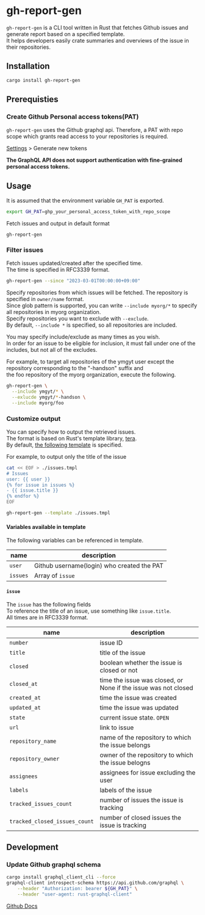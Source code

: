 # gh-report-gen

`gh-report-gen` is a CLI tool written in Rust that fetches Github issues and generate report based on a specified template.  
It helps developers easily crate summaries and overviews of the issue in their repositories.


## Installation

```sh
cargo install gh-report-gen
```

## Prerequisties

### Create Github Personal access tokens(PAT)

`gh-report-gen` uses the Github graphql api.
Therefore, a PAT with repo scope which grants read access to your repositories is required.

[Settings](https://github.com/settings/tokens) > Generate new tokens

**The GraphQL API does not support authentication with fine-grained personal access tokens.** 


## Usage

It is assumed that the environment variable `GH_PAT` is exported.

```sh
export GH_PAT=ghp_your_personal_access_token_with_repo_scope
```

Fetch issues and output in default format

```
gh-report-gen
```

### Filter issues

Fetch issues updated/created after the specified time.  
The time is specified in RFC3339 format.

```sh
gh-report-gen --since "2023-03-01T00:00:00+09:00"
```

Specify repositories from which issues will be fetched.
The repository is specified in `owner/name` format.  
Since glob pattern is supported, you can write `--include myorg/*` to specify all repositories in myorg organization.  
Specify repositories you want to exclude with `--exclude`.  
By default, `--include *` is specified, so all repositories are included.  

You may specify include/exclude as many times as you wish.  
In order for an issue to be eligible for inclusion, it must fall under one of the includes, but not all of the excludes.

For example, to target all repositories of the ymgyt user except the repository corresponding to the "-handson" suffix and  
the foo repository of the myorg organization, execute the following.

```sh
gh-report-gen \
  --include ymgyt/* \
  --exlucde ymgyt/*-handson \
  --include myorg/foo
```

### Customize output

You can specify how to output the retrieved issues.  
The format is based on Rust's template library, [tera](https://github.com/Keats/tera).  
By default, [the following template](https://github.com/ymgyt/gh-report-gen/blob/main/src/report/templates/default.tmpl) is specified.  

For example, to output only the title of the issue

```sh
cat << EOF > ./issues.tmpl
# Issues
user: {{ user }}
{% for issue in issues %}
- {{ issue.title }}
{% endfor %}
EOF

gh-report-gen --template ./issues.tmpl
```

#### Variables available in template

The following variables can be referenced in template.  

| name | description |
| --- | --- |
| `user` | Github username(login) who created the PAT |
| `issues` | Array of `issue` |

#### `issue`

The `issue` has the following fields  
To reference the title of an issue, use something like `issue.title`.  
All times are in RFC3339 format.

| name | description |
| -- | --- |
| `number` | issue ID |
| `title` | title of the issue |
| `closed` | boolean whether the issue is closed or not |
| `closed_at` | time the issue was closed, or None if the issue was not closed |
| `created_at` | time the issue was created |
| `updated_at` | time the issue was updated |
| `state` | current issue state. `OPEN` | `CLOSED` |
| `url` | link to issue |
| `repository_name` | name of the repository to which the issue belongs |
| `repository_owner` | owner of the repository to which the issue belogns |
| `assignees` | assignees for issue excluding the user |
| `labels` | labels of the issue |
| `tracked_issues_count` | number of issues the issue is tracking |
| `tracked_closed_issues_count` | number of closed issues the issue is tracking |

## Development

### Update Github graphql schema

```sh
cargo install graphql_client_cli --force
graphql-client introspect-schema https://api.github.com/graphql \
    --header "Authorization: bearer ${GH_PAT}" \
    --header "user-agent: rust-graphql-client"
```

[Github Docs](https://docs.github.com/en/graphql/guides/introduction-to-graphql#discovering-the-graphql-api)
